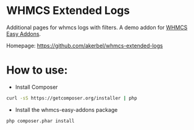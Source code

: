 WHMCS Extended Logs
===================

Additional pages for whmcs logs with filters. 
A demo addon for [WHMCS Easy Addons](https://github.com/akerbel/whmcs-easy-addons).

Homepage: https://github.com/akerbel/whmcs-extended-logs

How to use:
===========
- Install Composer
```bash
curl -sS https://getcomposer.org/installer | php
```

- Install the whmcs-easy-addons package
```bash
php composer.phar install
```